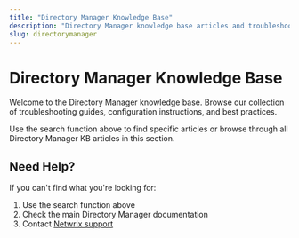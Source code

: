 ```yaml
---
title: "Directory Manager Knowledge Base"
description: "Directory Manager knowledge base articles and troubleshooting guides"
slug: directorymanager
---
```


# Directory Manager Knowledge Base

Welcome to the Directory Manager knowledge base. Browse our collection of troubleshooting guides, configuration instructions, and best practices.

Use the search function above to find specific articles or browse through all Directory Manager KB articles in this section.

## Need Help?

If you can't find what you're looking for:
1. Use the search function above
2. Check the main Directory Manager documentation
3. Contact [Netwrix support](https://www.netwrix.com/support.html)